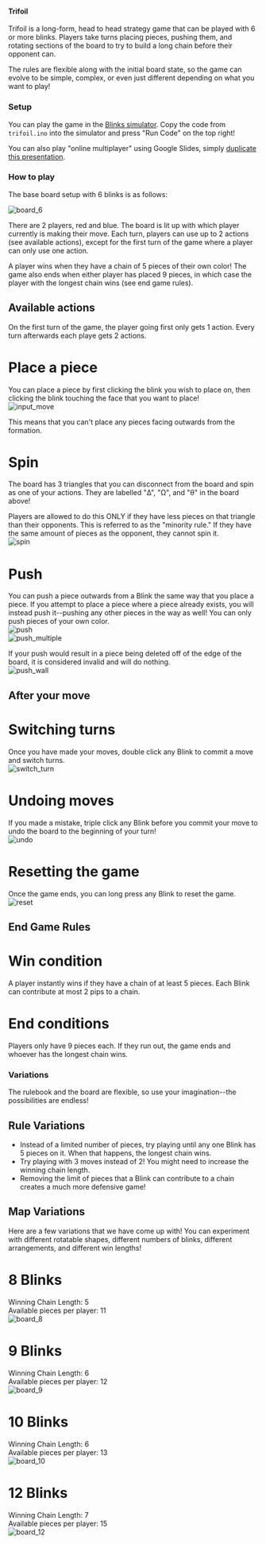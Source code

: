 
#### Trifoil

Trifoil is a long-form, head to head strategy game that can be played with 6 or more blinks.
Players take turns placing pieces, pushing them, and rotating sections of the board to try to build a long chain before their opponent can.

The rules are flexible along with the initial board state, so the game can evolve to be simple, complex, or even just different depending on what you want to play!

### Setup

You can play the game in the [Blinks simulator](https://move38.github.io/Blinks-Simulator/).
Copy the code from `trifoil.ino` into the simulator and press "Run Code" on the top right!

You can also play "online multiplayer" using Google Slides, simply [duplicate this presentation](https://docs.google.com/presentation/d/1zNeIM4jhh3tsyYy73fLiq9a-cftgsKfThUjC3I1FVD8/edit?usp=sharing).

### How to play

The base board setup with 6 blinks is as follows:

![board_6](https://github.com/aaronsantiago/trifoil/blob/master/images/board_6.png?raw=true)

There are 2 players, red and blue. The board is lit up with which player currently is making their move.
Each turn, players can use up to 2 actions (see available actions), except for the first turn of the game where a player can only use one action.

A player wins when they have a chain of 5 pieces of their own color!
The game also ends when either player has placed 9 pieces, in which case the player with the longest chain wins (see end game rules).

## Available actions

On the first turn of the game, the player going first only gets 1 action.
Every turn afterwards each playe gets 2 actions.

# Place a piece

You can place a piece by first clicking the blink you wish to place on, then clicking the blink touching the face that you want to place!  
![input_move](https://github.com/aaronsantiago/trifoil/blob/master/images/input_move.gif?raw=true)

This means that you can't place any pieces facing outwards from the formation.

# Spin 

The board has 3 triangles that you can disconnect from the board and spin as one of your actions.
They are labelled "Δ", "Ω", and "θ" in the board above!

Players are allowed to do this ONLY if they have less pieces on that triangle than their opponents.
This is referred to as the "minority rule."
If they have the same amount of pieces as the opponent, they cannot spin it.  
![spin](https://github.com/aaronsantiago/trifoil/blob/master/images/spin.gif?raw=true)

# Push

You can push a piece outwards from a Blink the same way that you place a piece.
If you attempt to place a piece where a piece already exists, you will instead push it--pushing any other pieces in the way as well!
You can only push pieces of your own color.  
![push](https://github.com/aaronsantiago/trifoil/blob/master/images/push.gif?raw=true)  
![push_multiple](https://github.com/aaronsantiago/trifoil/blob/master/images/push_multiple.gif?raw=true)

If your push would result in a piece being deleted off of the edge of the board, it is considered invalid and will do nothing.  
![push_wall](https://github.com/aaronsantiago/trifoil/blob/master/images/push_wall.gif?raw=true)


## After your move

# Switching turns

Once you have made your moves, double click any Blink to commit a move and switch turns.  
![switch_turn](https://github.com/aaronsantiago/trifoil/blob/master/images/switch_turn.gif?raw=true)

# Undoing moves

If you made a mistake, triple click any Blink before you commit your move to undo the board to the beginning of your turn!  
![undo](https://github.com/aaronsantiago/trifoil/blob/master/images/undo.gif?raw=true)

# Resetting the game

Once the game ends, you can long press any Blink to reset the game.  
![reset](https://github.com/aaronsantiago/trifoil/blob/master/images/reset.gif?raw=true)


## End Game Rules
# Win condition
A player instantly wins if they have a chain of at least 5 pieces.
Each Blink can contribute at most 2 pips to a chain.

# End conditions
Players only have 9 pieces each. If they run out, the game ends and whoever has the longest chain wins.

### Variations

The rulebook and the board are flexible, so use your imagination--the possibilities are endless!

## Rule Variations

 - Instead of a limited number of pieces, try playing until any one Blink has 5 pieces on it. When that happens, the longest chain wins.
 - Try playing with 3 moves instead of 2! You might need to increase the winning chain length.
 - Removing the limit of pieces that a Blink can contribute to a chain creates a much more defensive game!

## Map Variations

Here are a few variations that we have come up with!
You can experiment with different rotatable shapes, different numbers of blinks, different arrangements, and different win lengths!

# 8 Blinks

Winning Chain Length: 5  
Available pieces per player: 11   
![board_8](https://github.com/aaronsantiago/trifoil/blob/master/images/board_6.png?raw=true)

# 9 Blinks

Winning Chain Length: 6  
Available pieces per player: 12  
![board_9](https://github.com/aaronsantiago/trifoil/blob/master/images/board_6.png?raw=true)

# 10 Blinks

Winning Chain Length: 6   
Available pieces per player: 13  
![board_10](https://github.com/aaronsantiago/trifoil/blob/master/images/board_6.png?raw=true)

# 12 Blinks

Winning Chain Length: 7  
Available pieces per player: 15  
![board_12](https://github.com/aaronsantiago/trifoil/blob/master/images/board_6.png?raw=true)
